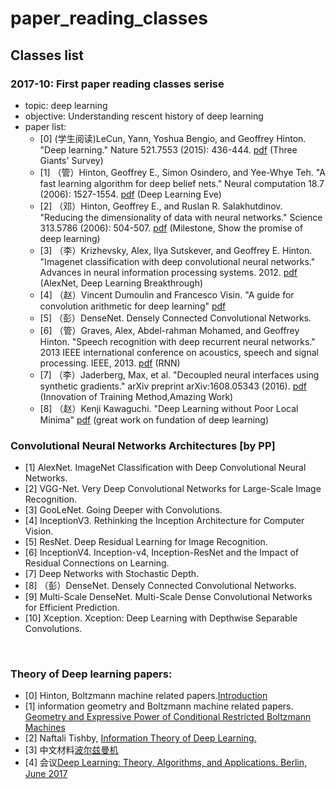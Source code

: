 # paper_reading_classes

## Classes list

### 2017-10: First paper reading classes serise
- topic: deep learning
- objective: Understanding rescent history of deep learning
- paper list:
  - [0] (学生阅读)LeCun, Yann, Yoshua Bengio, and Geoffrey Hinton. "Deep learning." Nature 521.7553 (2015): 436-444. [pdf](http://www.cs.toronto.edu/~hinton/absps/NatureDeepReview.pdf) (Three Giants' Survey)
  - [1] （管）Hinton, Geoffrey E., Simon Osindero, and Yee-Whye Teh. "A fast learning algorithm for deep belief nets." Neural computation 18.7 (2006): 1527-1554. [pdf](http://www.cs.toronto.edu/~hinton/absps/ncfast.pdf) (Deep Learning Eve)
  - [2] （邓）Hinton, Geoffrey E., and Ruslan R. Salakhutdinov. "Reducing the dimensionality of data with neural networks." Science 313.5786 (2006): 504-507. [pdf](http://www.cs.toronto.edu/~hinton/science.pdf) (Milestone, Show the promise of deep learning)
  - [3] （李）Krizhevsky, Alex, Ilya Sutskever, and Geoffrey E. Hinton. "Imagenet classification with deep convolutional neural networks." Advances in neural information processing systems. 2012. [pdf](http://papers.nips.cc/paper/4824-imagenet-classification-with-deep-convolutional-neural-networks.pdf) (AlexNet, Deep Learning Breakthrough)
  - [4] （赵）Vincent Dumoulin and Francesco Visin. "A guide for convolution arithmetic for deep learning" [pdf](https://arxiv.org/abs/1603.07285)
  - [5] （彭）DenseNet. Densely Connected Convolutional Networks.
  - [6] （管）Graves, Alex, Abdel-rahman Mohamed, and Geoffrey Hinton. "Speech recognition with deep recurrent neural networks." 2013 IEEE international conference on acoustics, speech and signal processing. IEEE, 2013. [pdf](https://arxiv.org/pdf/1303.5778.pdf) (RNN)
  - [7] （李）Jaderberg, Max, et al. "Decoupled neural interfaces using synthetic gradients." arXiv preprint arXiv:1608.05343 (2016). [pdf](https://arxiv.org/pdf/1608.05343.pdf) (Innovation of Training Method,Amazing Work)
  - [8] （赵）Kenji Kawaguchi. "Deep Learning without Poor Local Minima" [pdf](https://papers.nips.cc/paper/6112-deep-learning-without-poor-local-minima.pdf) (great work on fundation of deep learning)

### Convolutional Neural Networks Architectures [by PP]
- [1] AlexNet. ImageNet Classification with Deep Convolutional Neural Networks.
- [2] VGG-Net. Very Deep Convolutional Networks for Large-Scale Image Recognition.
- [3] GooLeNet. Going Deeper with Convolutions. 
- [4] InceptionV3. Rethinking the Inception Architecture for Computer Vision.
- [5] ResNet. Deep Residual Learning for Image Recognition.
- [6] InceptionV4. Inception-v4, Inception-ResNet and the Impact of Residual Connections on Learning.
- [7] Deep Networks with Stochastic Depth.
- [8] （彭）DenseNet. Densely Connected Convolutional Networks.
- [9] Multi-Scale DenseNet. Multi-Scale Dense Convolutional Networks for Efficient Prediction.
- [10] Xception. Xception: Deep Learning with Depthwise Separable Convolutions.

  
### Theory of Deep learning papers:
  
  - [0] Hinton, Boltzmann machine related papers.[Introduction](https://en.wikipedia.org/wiki/Boltzmann_machine)
  - [1] information geometry and Boltzmann machine related papers. [Geometry and Expressive Power of Conditional Restricted Boltzmann Machines](http://www.jmlr.org/papers/volume16/montufar15b/montufar15b.pdf)
  - [2] Naftali Tishby, [Information Theory of Deep Learning.](https://www.youtube.com/watch?v=bLqJHjXihK8&feature=youtu.be)
  - [3] 中文材料[波尔兹曼机](https://deeplearning4j.org/cn/restrictedboltzmannmachine)
  - [4] 会议[Deep Learning: Theory, Algorithms, and Applications. Berlin, June 2017](https://www.youtube.com/watch?v=Vx3uN0dt8M8&list=PLJOzdkh8T5kqCNV_v1w2tapvtJDZYiohW)
  
